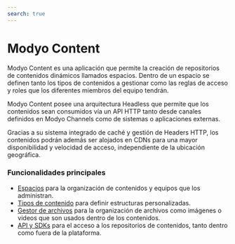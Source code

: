 ```yaml
---
search: true
---
```


# Modyo Content

Modyo Content es una aplicación que permite la creación de repositorios de contenidos dinámicos llamados espacios. Dentro de un espacio se definen tanto los tipos de contenidos a gestionar como las reglas de acceso y roles que los diferentes miembros del equipo tendrán.

Modyo Content posee una arquitectura Headless que permite que los contenidos sean consumidos vía un API HTTP tanto desde canales definidos en Modyo Channels como de sistemas o aplicaciones externas.

Gracias a su sistema integrado de caché y gestión de Headers HTTP, los contenidos podrán además ser alojados en CDNs para una mayor disponibilidad y velocidad de acceso, independiente de la ubicación geográfica.

### Funcionalidades principales

- [Espacios](/guides/content/spaces.html) para la organización de contenidos y equipos que los administran.
- [Tipos de contenido](/guides/content/types.html) para definir estructuras personalizadas.
- [Gestor de archivos](/guides/content/asset-manager.html) para la organización de archivos como imágenes o videos que son usados dentro de los contenidos.
- [API y SDKs](/guides/content/public-api-reference.html) para el acceso a los repositorios de contenidos, tanto dentro como fuera de la plataforma.
